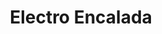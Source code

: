 ---
title: "Electro Encalada"
url: /ciudad-autonoma-de-buenos-aires/electro-encalada/
shop: eléctrico
---